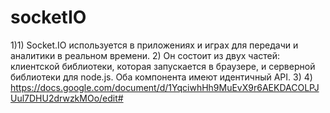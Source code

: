 # socketIO

1)1)	Socket.IO используется в приложениях и играх для передачи и аналитики в реальном времени.
2) Он состоит из двух частей: клиентской библиотеки, которая запускается в браузере, и серверной библиотеки для node.js. Оба компонента имеют идентичный API.
3)
4)
https://docs.google.com/document/d/1YqciwhHh9MuEvX9r6AEKDACOLPJUul7DHU2drwzkMOo/edit#
